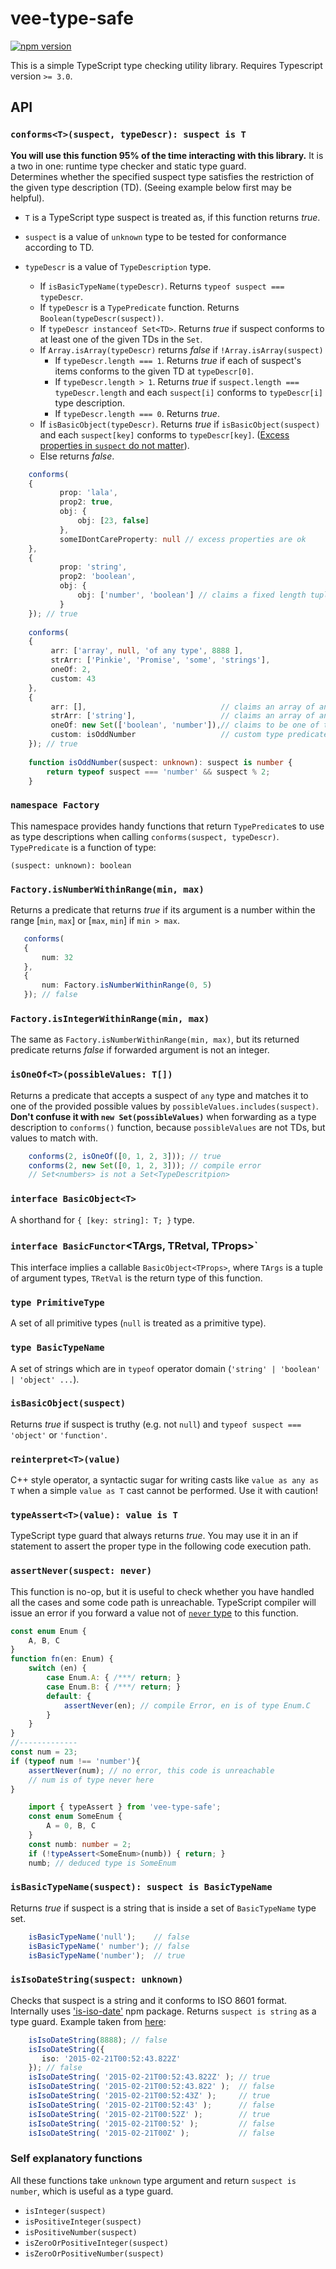 # vee-type-safe
[![npm version](https://badge.fury.io/js/vee-type-safe.svg)](https://badge.fury.io/js/vee-type-safe)


This is a simple TypeScript type checking utility library.
Requires Typescript version `>= 3.0`.

## API

### `conforms<T>(suspect, typeDescr): suspect is T`
  **You will use this function 95% of the time interacting with this library.**
  It is a two in one: runtime type checker and static type guard.   
  Determines whether the specified suspect type satisfies the restriction of the given type
  description (TD). (Seeing example below first may be helpful).
  
  * `T` is a TypeScript type suspect is treated as, if this function returns *true*.
  * `suspect` is a value of `unknown` type to be tested for conformance according to TD.
  
  * `typeDescr` is a value of `TypeDescription` type. 
    * If `isBasicTypeName(typeDescr)`. 
      Returns `typeof suspect === typeDescr`.
    * If `typeDescr` is a `TypePredicate` function. Returns `Boolean(typeDescr(suspect))`.
    * If `typeDescr instanceof Set<TD>`.
      Returns *true* if suspect conforms to at least one of the given TDs in the `Set`.
    * If `Array.isArray(typeDescr)` returns *false* if `!Array.isArray(suspect)` 
        * If `typeDescr.length === 1`. Returns *true* if each of suspect's items conforms to the given
                   TD at `typeDescr[0]`.
        * If `typeDescr.length > 1`. Returns *true* if `suspect.length === typeDescr.length`
                   and each `suspect[i]` conforms to `typeDescr[i]` type description.
        * If `typeDescr.length === 0`. Returns *true*.
     * If `isBasicObject(typeDescr)`. Returns *true* if `isBasicObject(suspect)` and
                   each `suspect[key]` conforms to `typeDescr[key]`. ([Excess properties in `suspect`
                   do not matter](https://en.wikipedia.org/wiki/Duck_typing)).
     * Else returns *false*.
     
~~~typescript  
    conforms(
    {
           prop: 'lala',
           prop2: true,
           obj: {
               obj: [23, false]
           },
           someIDontCareProperty: null // excess properties are ok
    },
    {
           prop: 'string',
           prop2: 'boolean',
           obj: {
               obj: ['number', 'boolean'] // claims a fixed length tuple
           }
    }); // true
    
    conforms(
    {
         arr: ['array', null, 'of any type', 8888 ],
         strArr: ['Pinkie', 'Promise', 'some', 'strings'],
         oneOf: 2,
         custom: 43
    }, 
    {
         arr: [],                              // claims an array of any type
         strArr: ['string'],                   // claims an array of any length
         oneOf: new Set(['boolean', 'number']),// claims to be one of these types
         custom: isOddNumber                   // custom type predicate function
    }); // true
    
    function isOddNumber(suspect: unknown): suspect is number {
        return typeof suspect === 'number' && suspect % 2; 
    }  
~~~
### `namespace Factory`
This namespace provides handy functions that return `TypePredicate`s to use as type descriptions when calling `conforms(suspect, typeDescr)`.
`TypePredicate` is a function of type:

`(suspect: unknown): boolean`

### `Factory.isNumberWithinRange(min, max)`
    
 Returns a predicate that returns *true* if its argument is a number within the range \[`min`, `max`] or \[`max`, `min`] if `min > max`.
 ~~~typescript
    conforms(
    {
        num: 32
    },
    {
        num: Factory.isNumberWithinRange(0, 5)    
    }); // false
 ~~~
 
### `Factory.isIntegerWithinRange(min, max)`
 The same as `Factory.isNumberWithinRange(min, max)`, but its returned predicate returns *false* if forwarded argument is not an integer.  
 
### `isOneOf<T>(possibleValues: T[])`
  Returns a predicate that accepts a suspect of `any` type and matches it to
    one of the provided possible values by
    `possibleValues.includes(suspect)`. **Don't confuse it with `new Set(possibleValues)`** when forwarding as a type description to `conforms()` function, because `possibleValues` are not TDs, but values to match with.
~~~typescript
    conforms(2, isOneOf([0, 1, 2, 3])); // true
    conforms(2, new Set([0, 1, 2, 3])); // compile error
    // Set<numbers> is not a Set<TypeDescritpion>
~~~ 
 

### `interface BasicObject<T>`
A shorthand for `{ [key: string]: T; }` type.

### `interface BasicFunctor`<TArgs, TRetval, TProps>`
This interface implies a callable `BasicObject<TProps>`, where 
`TArgs` is a tuple of argument types, `TRetVal` is the return type of this function.

### `type PrimitiveType`
A set of all primitive types (`null` is treated as a primitive type).

### `type BasicTypeName`
A set of strings which are in `typeof` operator domain (`'string' | 'boolean' | 'object' ...`).

### `isBasicObject(suspect)`
Returns *true* if suspect is truthy (e.g. not `null`) and `typeof suspect === 'object'` or `'function'`.

### `reinterpret<T>(value)`
C++ style operator, a syntactic sugar for writing
casts like `value as any as T` when a simple `value as T` cast cannot be performed. Use it with caution!


### `typeAssert<T>(value): value is T`
TypeScript type guard that always returns *true*.
You may use it in an if statement to assert the proper type in the following code execution path.

### `assertNever(suspect: never)`
This function is no-op, but it is useful to check whether you have
 handled all the cases and some code path is unreachable. TypeScript compiler will issue an error if you forward a value not of [`never` type](https://www.typescriptlang.org/docs/handbook/basic-types.html#never) to this function.
~~~typescript
const enum Enum {
    A, B, C
}
function fn(en: Enum) {
    switch (en) {
        case Enum.A: { /***/ return; }
        case Enum.B: { /***/ return; }
        default: {
            assertNever(en); // compile Error, en is of type Enum.C
        }
    }
}
//-------------
const num = 23;
if (typeof num !== 'number'){
    assertNever(num); // no error, this code is unreachable
    // num is of type never here
}
~~~ 


~~~typescript
    import { typeAssert } from 'vee-type-safe';
    const enum SomeEnum {
        A = 0, B, C
    }
    const numb: number = 2;
    if (!typeAssert<SomeEnum>(numb)) { return; }
    numb; // deduced type is SomeEnum
~~~

### `isBasicTypeName(suspect): suspect is BasicTypeName`
Returns *true* if suspect is a string that is inside a set of `BasicTypeName` type set.
~~~typescript
    isBasicTypeName('null');    // false
    isBasicTypeName(' number'); // false
    isBasicTypeName('number');  // true
~~~

### `isIsoDateString(suspect: unknown)`
Checks that suspect is a string and it conforms to ISO 8601 format.
Internally uses ['is-iso-date'](https://www.npmjs.com/package/is-iso-date) npm package. Returns `suspect is string` as a type guard.
Example taken from [here](https://www.npmjs.com/package/is-iso-date):
~~~typescript
    isIsoDateString(8888); // false
    isIsoDateString({
       iso: '2015-02-21T00:52:43.822Z'
    }); // false
    isIsoDateString( '2015-02-21T00:52:43.822Z' ); // true
    isIsoDateString( '2015-02-21T00:52:43.822' );  // false
    isIsoDateString( '2015-02-21T00:52:43Z' );     // true
    isIsoDateString( '2015-02-21T00:52:43' );      // false
    isIsoDateString( '2015-02-21T00:52Z' );        // true
    isIsoDateString( '2015-02-21T00:52' );         // false
    isIsoDateString( '2015-02-21T00Z' );           // false
~~~

### Self explanatory functions
All these functions take `unknown` type argument and return `suspect is number`, which is useful as a type guard.

* `isInteger(suspect)`
* `isPositiveInteger(suspect)`
* `isPositiveNumber(suspect)`
* `isZeroOrPositiveInteger(suspect)`
* `isZeroOrPositiveNumber(suspect)`
